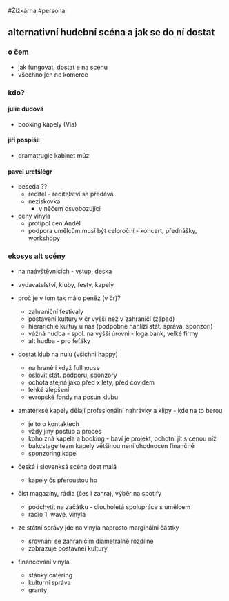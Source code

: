 
#Žižkárna #personal 
## alternativní hudební scéna a  jak se do ní dostat

### o čem
- jak fungovat, dostat e na scénu
- všechno jen ne komerce

### kdo?

#### julie dudová
- booking kapely (Via)

#### jiří pospíšil
- dramatrugie kabinet múz

#### pavel uretšlégr
- beseda ??
  - ředitel - ředitelství se předává
  - neziskovka
    - v něčem osvobozující
- ceny vinyla
  - protipol cen Anděl
  - podpora umělcům musí být celoroční - koncert, přednášky, workshopy

### ekosys alt scény
- na naávštěvnících - vstup, deska
- vydavatelství, kluby, festy, kapely
- proč je v tom tak málo peněz (v čr)?
  - zahraniční festivaly
  - postavení kultury v čr vyšší než v zahraničí (západ)
  - hierarichie kultuy u nás (podpobně nahlíží stát. správa, sponzoři)
  - vážná hudba - spol. na vyšší úrovni - loga bank, velké firmy
  - alt hudba - pro feťáky
- dostat klub na nulu (všichni happy)
  - na hraně i když fullhouse
  - oslovit stát. podporu, sponzory
  - ochota stejná jako před x lety, před covidem
  - lehké zlepšení
  - evropské fondy na posun klubu
- amatérksé kapely dělají profesionální nahrávky a klipy - kde na to berou
  - je to o kontaktech
  - vždy jiný postup a proces
  - koho zná kapela a booking - baví je projekt, ochotni jít s cenou níž
  - bakcstage team kapely většinou není ohodnocen finančně
  - sponzoring kapel
- česká i slovenksá scéna dost malá
  - kapely čs přeroustou ho

- číst magazíny, rádia (čes i zahra), výběr na spotify
  - podchytit na začátku - dlouholetá spolupráce s umělcem
  - radio 1, wave, vinyla

- ze státní správy jde na vinyla naprosto marginální částky
  - srovnání se zahraničím diametrálně rozdílné
  - zobrazuje postavneí kultury

- financování vinyla
  - stánky catering
  - kulturní správa
  - granty